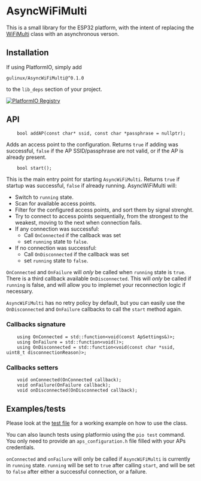 # AsyncWiFiMulti

This is a small library for the ESP32 platform, with the intent of replacing the [WiFiMulti](https://github.com/espressif/arduino-esp32/blob/master/libraries/WiFi/src/WiFiMulti.h) class with an asynchronous verson.


## Installation

If using PlatformIO, simply add
```
gulinux/AsyncWiFiMulti@^0.1.0
```
to the `lib_deps` section of your project.

[![PlatformIO Registry](https://badges.registry.platformio.org/packages/gulinux/library/AsyncWiFiMulti.svg)](https://registry.platformio.org/libraries/gulinux/AsyncWiFiMulti)


## API

```
    bool addAP(const char* ssid, const char *passphrase = nullptr);
```
Adds an access point to the configuration. Returns `true` if adding was successful, `false` if the AP SSID/passphrase are not valid, or if the AP is already present.

```
    bool start();
```

This is  the main entry point for starting `AsyncWiFiMulti`. Returns `true` if startup was successful, `false` if already running.
AsyncWiFiMulti will:
 - Switch to `running` state.
 - Scan for available access points.
 - Filter for the configured access points, and sort them by signal strenght.
 - Try to connect to access points sequentially, from the strongest to the weakest, moving to the next when connection fails.
 - If any connection was successful:
   - Call `OnConnected` if the callback was set
   - set `running` state to `false`.
 - If no connection was successful:
   - Call `OnDisconnected` if the callback was set
   - set `running` state to `false`.

`OnConnected` and `OnFailure` will *only* be called when `running` state is `true`.
There is a third callback available `OnDisconnected`. This will *only* be called if `running` is false, and will allow you to implemet your reconnection logic if necessary.

`AsyncWiFiMulti` has no retry policy by default, but you can easily use the `OnDisconnected` and `OnFailure` callbacks to call the `start` method again.

### Callbacks signature

```
    using OnConnected = std::function<void(const ApSettings&)>;
    using OnFailure = std::function<void()>;
    using OnDisconnected = std::function<void(const char *ssid, uint8_t disconnectionReason)>;
```

### Callbacks setters

```
    void onConnected(OnConnected callback);
    void onFailure(OnFailure callback);
    void onDisconnected(OnDisconnected callback);
```

## Examples/tests

Please look at the [test file](https://github.com/GuLinux/AsyncWiFiMulti/blob/main/test/main.cpp) for a working example on how to use the class.

You can also launch tests using platformio using the `pio test` command. You only need to provide an `aps_configuration.h` file filled with your APs credentials.



`onConnected` and `onFailure` will only be called if `AsyncWiFiMulti` is currently in `running` state. `running` will be set to `true` after calling `start`, 
and will be set to `false` after either a successful connection, or a failure.

